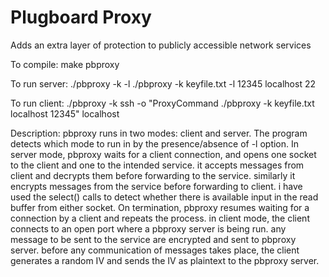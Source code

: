 # Plugboard Proxy

Adds an extra layer of protection to publicly accessible network services

To compile:
       make pbproxy

To run server:
        ./pbproxy -k <keyfile> -l <port1> <destination> <port2>
        ./pbproxy -k keyfile.txt -l 12345 localhost 22

To run client:
        ./pbproxy -k <keyfile> <destination> <port1>
        ssh -o "ProxyCommand ./pbproxy -k keyfile.txt localhost 12345"
        localhost 


Description:
pbproxy runs in two modes: client and server. The program detects which mode
to run in by the presence/absence of -l option. 
In server mode, pbproxy waits for a client connection, and opens one socket to
the client and one to the intended service. it accepts messages from client
and decrypts them before forwarding to the service. similarly it encrypts
messages from the service before forwarding to client. i have used the select() calls to
detect whether there is available input in the read buffer from either socket.
On termination, pbproxy resumes waiting for a connection by a client and
repeats the process. 
in client mode, the client connects to an open port where a pbproxy server is
being run. any message to be sent to the service are encrypted and sent to
pbproxy server. before any communication of messages takes place, the client
generates a random IV and sends the IV as plaintext to the pbproxy server.



